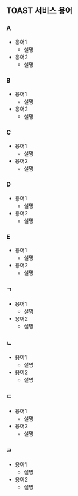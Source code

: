 ## TOAST 서비스 용어

### A

- 용어1
    - 설명
- 용어2
    - 설명

### B

- 용어1
    - 설명
- 용어2
    - 설명

### C

- 용어1
    - 설명
- 용어2
    - 설명

### D

- 용어1
    - 설명
- 용어2
    - 설명

### E

- 용어1
    - 설명
- 용어2
    - 설명

### ㄱ

- 용어1
    - 설명
- 용어2
    - 설명

### ㄴ

- 용어1
    - 설명
- 용어2
    - 설명

### ㄷ

- 용어1
    - 설명
- 용어2
    - 설명

### ㄹ

- 용어1
    - 설명
- 용어2
    - 설명
